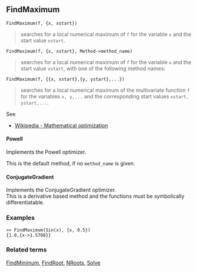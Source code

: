 ## FindMaximum

```
FindMaximum(f, {x, xstart})
```

> searches for a local numerical maximum of `f` for the variable `x` and the start value `xstart`. 

```
FindMaximum(f, {x, xstart}, Method->method_name)
```

> searches for a local numerical maximum of `f` for the variable `x` and the start value `xstart`, with one of the following method names:

```
FindMaximum(f, {{x, xstart},{y, ystart},...})
```

> searches for a local numerical maximum of the multivariate function `f` for the variables `x, y,...` and the corresponding start values `xstart, ystart,...`. 

See
* [Wikipedia - Mathematical optimization](https://en.wikipedia.org/wiki/Mathematical_optimization)

#### Powell

Implements the Powell optimizer. 

This is the default method, if no `method_name` is given.

#### ConjugateGradient

Implements the ConjugateGradient optimizer.  
This is a derivative based method and the functions must be symbolically differentiatable.

### Examples

```
>> FindMaximum(Sin(x), {x, 0.5}) 
{1.0,{x->1.5708}}
```

### Related terms 
[FindMinimum](FindMinimum.md), [FindRoot](FindRoot.md), [NRoots](NRoots.md), [Solve](Solve.md)
 